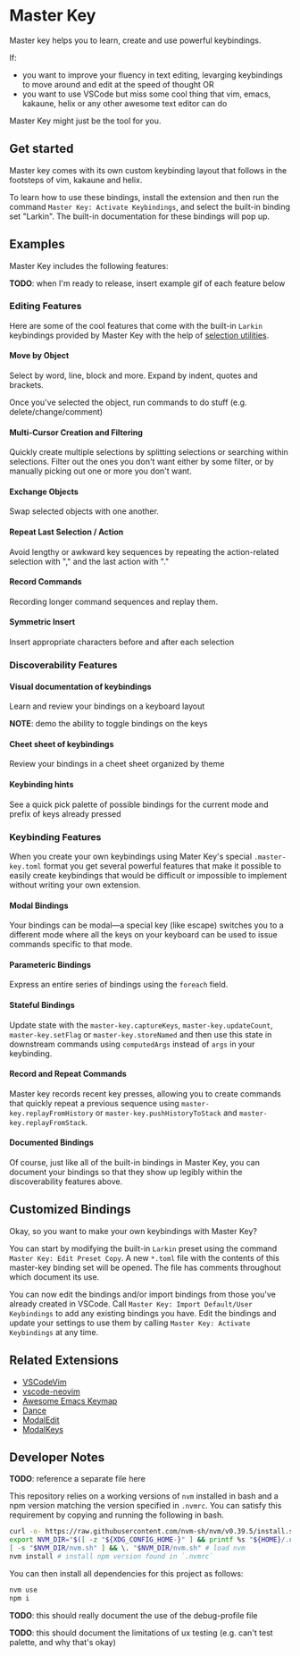 # Master Key

Master key helps you to learn, create and use powerful keybindings.

If:

- you want to improve your fluency in text editing, levarging keybindings to move around and edit at the speed of thought OR
- you want to use VSCode but miss some cool thing that vim, emacs, kakaune, helix or any other awesome text editor can do

Master Key might just be the tool for you.

## Get started

Master key comes with its own custom keybinding layout that follows in the footsteps of vim, kakaune and helix.

To learn how to use these bindings, install the extension and then run the command `Master Key: Activate Keybindings`, and select the built-in binding set "Larkin". The built-in documentation for these bindings will pop up.

## Examples

Master Key includes the following features:

**TODO**: when I'm ready to release, insert example gif of each feature below

### Editing Features

Here are some of the cool features that come with the built-in `Larkin` keybindings provided by Master Key with the help of [selection utilities](https://github.com/haberdashPI/vscode-selection-utilities).

#### Move by Object

Select by word, line, block and more. Expand by indent, quotes and brackets.

Once you've selected the object, run commands to do stuff (e.g. delete/change/comment)

#### Multi-Cursor Creation and Filtering

Quickly create multiple selections by splitting selections or searching within selections.
Filter out the ones you don't want either by some filter, or by manually picking out
one or more you don't want.

#### Exchange Objects

Swap selected objects with one another.

#### Repeat Last Selection / Action

Avoid lengthy or awkward key sequences by repeating the action-related selection with "," and the last action with "."

#### Record Commands

Recording longer command sequences and replay them.

#### Symmetric Insert

Insert appropriate characters before and after each selection

### Discoverability Features

#### Visual documentation of keybindings

Learn and review your bindings on a keyboard layout

**NOTE**: demo the ability to toggle bindings on the keys

#### Cheet sheet of keybindings

Review your bindings in a cheet sheet organized by theme

#### Keybinding hints

See a quick pick palette of possible bindings for the current mode and prefix of keys already pressed

### Keybinding Features

When you create your own keybindings using Mater Key's special `.master-key.toml` format you get several powerful features that make it possible to easily create keybindings that would be difficult or impossible to implement without writing your own extension.

#### Modal Bindings

Your bindings can be modal—a special key (like escape) switches you to a different mode where all the keys on your keyboard can be used to issue commands specific to that mode.

#### Parameteric Bindings

Express an entire series of bindings using the `foreach` field.

#### Stateful Bindings

Update state with the `master-key.captureKeys`, `master-key.updateCount`, `master-key.setFlag` or `master-key.storeNamed` and then use this state in downstream commands using `computedArgs` instead of `args` in your keybinding.

#### Record and Repeat Commands

Master key records recent key presses, allowing you to create commands that quickly repeat a previous sequence using `master-key.replayFromHistory` or `master-key.pushHistoryToStack` and `master-key.replayFromStack`.

#### Documented Bindings

Of course, just like all of the built-in bindings in Master Key, you can document your bindings so that they show up legibly within the discoverability features above.

## Customized Bindings

Okay, so you want to make your own keybindings with Master Key?

You can start by modifying the built-in `Larkin` preset using the command `Master Key: Edit Preset Copy`. A new `*.toml` file with the contents of this master-key binding set will be opened. The file has comments throughout which document its use.

You can now edit the bindings and/or import bindings from those you've already created in VSCode. Call `Master Key: Import Default/User Keybindings` to add any existing bindings you have. Edit the bindings and update your settings to use them by calling `Master Key: Activate Keybindings` at any time.

## Related Extensions

- [VSCodeVim](https://github.com/VSCodeVim/Vim)
- [vscode-neovim](https://github.com/asvetliakov/vscode-neovim)
- [Awesome Emacs Keymap](https://github.com/whitphx/vscode-emacs-mcx)
- [Dance](https://github.com/71/dance)
- [ModalEdit](https://github.com/johtela/vscode-modaledit)
- [ModalKeys](https://github.com/haberdashPI/vscode-modal-keys)

## Developer Notes

**TODO**: reference a separate file here

This repository relies on a working versions of `nvm` installed in bash and a npm version
matching the version specified in `.nvmrc`. You can satisfy this requirement by copying and
running the following in bash.

```sh
curl -o- https://raw.githubusercontent.com/nvm-sh/nvm/v0.39.5/install.sh | bash # install nvm
export NVM_DIR="$([ -z "${XDG_CONFIG_HOME-}" ] && printf %s "${HOME}/.nvm" || printf %s "${XDG_CONFIG_HOME}/nvm")"
[ -s "$NVM_DIR/nvm.sh" ] && \. "$NVM_DIR/nvm.sh" # load nvm
nvm install # install npm version found in `.nvmrc`
```

You can then install all dependencies for this project as follows:

```sh
nvm use
npm i
```

**TODO**: this should really document the use of the debug-profile file

**TODO**: this should document the limitations of ux testing (e.g. can't test palette, and why that's okay)
